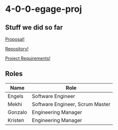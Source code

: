 # 4-0-0-egage-proj

## Stuff we did so far

[Proposal!](https://docs.google.com/document/d/1j5Mq_pENYT7Cq4ocJSHu0Dh-wB5Sdjmaus0i3SitcsE/edit)

[Repository!](https://github.com/egage-proj/4-0-0-egage-proj)

[Project Requirements!](proj-overview.md#technical-requirements-checklist)

<!-- [Deployment Link!]() -->

<!-- [Demo Vid!]() -->

<!-- [Presentation!]() -->

## Roles

| Name    | Role                            |
| ------- | ------------------------------- |
| Engels  | Software Engineer               |
| Mekhi   | Software Engineer, Scrum Master |
| Gonzalo | Engineering Manager             |
| Kristen | Engineering Manager             |
